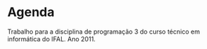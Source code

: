 # Agenda
Trabalho para a disciplina de programação 3 do curso técnico em informática do IFAL. Ano 2011.
